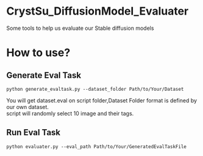 # CrystSu_DiffusionModel_Evaluater
Some tools to help us evaluate our Stable diffusion models


# How to use?  
## Generate Eval Task 
```
python generate_evaltask.py --dataset_folder Path/to/Your/Dataset
```
You will get dataset.eval on script folder,Dataset Folder format is defined by our own dataset.  
script will randomly select 10 image and their tags.  

## Run Eval Task  
```  
python evaluater.py --eval_path Path/to/Your/GeneratedEvalTaskFile  
```

